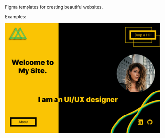 Figma templates for creating beautiful websites.

Examples:

<img src="https://github.com/yashkc2025/Website-templates/blob/main/yellow-port/yellow-UX-portfolio.png">
